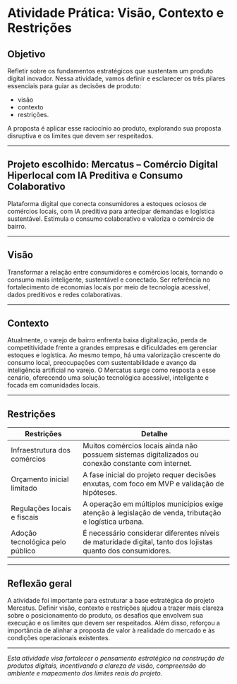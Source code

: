 # Atividade Prática: Visão, Contexto e Restrições

## Objetivo

Refletir sobre os fundamentos estratégicos que sustentam um produto digital inovador. Nessa atividade, vamos definir e esclarecer os três pilares essenciais para guiar as decisões de produto:
- visão
- contexto
- restrições.
  
A proposta é aplicar esse raciocínio ao produto, explorando sua proposta disruptiva e os limites que devem ser respeitados.

---

## Projeto escolhido: Mercatus – Comércio Digital Hiperlocal com IA Preditiva e Consumo Colaborativo
Plataforma digital que conecta consumidores a estoques ociosos de comércios locais, com IA preditiva para antecipar demandas e logística sustentável.
Estimula o consumo colaborativo e valoriza o comércio de bairro.

---

## Visão

Transformar a relação entre consumidores e comércios locais, tornando o consumo mais inteligente, sustentável e conectado.
Ser referência no fortalecimento de economias locais por meio de tecnologia acessível, dados preditivos e redes colaborativas.

---

## Contexto

Atualmente, o varejo de bairro enfrenta baixa digitalização, perda de competitividade frente a grandes empresas e dificuldades em gerenciar estoques e logística.
Ao mesmo tempo, há uma valorização crescente do consumo local, preocupações com sustentabilidade e avanço da inteligência artificial no varejo.
O Mercatus surge como resposta a esse cenário, oferecendo uma solução tecnológica acessível, inteligente e focada em comunidades locais.

---

## Restrições 

|Restrições|Detalhe|
|---|---|
|Infraestrutura dos comércios|Muitos comércios locais ainda não possuem sistemas digitalizados ou conexão constante com internet.|
|Orçamento inicial limitado|A fase inicial do projeto requer decisões enxutas, com foco em MVP e validação de hipóteses.|
|Regulações locais e fiscais|A operação em múltiplos municípios exige atenção à legislação de venda, tributação e logística urbana.|
|Adoção tecnológica pelo público|É necessário considerar diferentes níveis de maturidade digital, tanto dos lojistas quanto dos consumidores.|

---
## Reflexão geral
A atividade foi importante para estruturar a base estratégica do projeto Mercatus.
Definir visão, contexto e restrições ajudou a trazer mais clareza sobre o posicionamento do produto, os desafios que envolvem sua execução e os limites que devem ser respeitados.
Além disso, reforçou a importância de alinhar a proposta de valor à realidade do mercado e às condições operacionais existentes.

---

*Esta atividade visa fortalecer o pensamento estratégico na construção de produtos digitais, incentivando a clareza de visão, compreensão do ambiente e mapeamento dos limites reais do projeto.*
